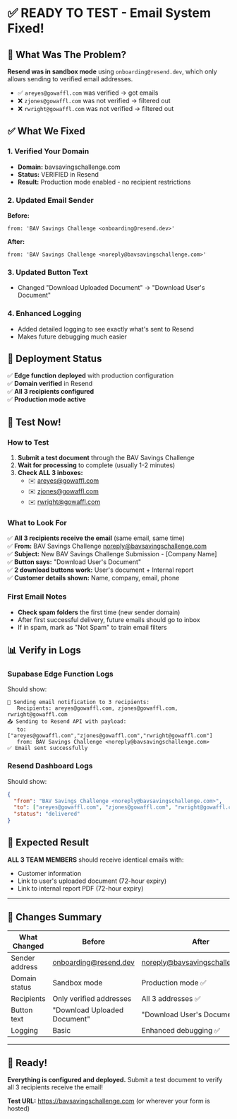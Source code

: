 # ✅ READY TO TEST - Email System Fixed!

## 🎯 What Was The Problem?

**Resend was in sandbox mode** using `onboarding@resend.dev`, which only allows sending to verified email addresses.

- ✅ `areyes@gowaffl.com` was verified → got emails
- ❌ `zjones@gowaffl.com` was not verified → filtered out
- ❌ `rwright@gowaffl.com` was not verified → filtered out

## ✅ What We Fixed

### 1. Verified Your Domain
- **Domain:** bavsavingschallenge.com
- **Status:** VERIFIED in Resend
- **Result:** Production mode enabled - no recipient restrictions

### 2. Updated Email Sender
**Before:**
```
from: 'BAV Savings Challenge <onboarding@resend.dev>'
```

**After:**
```
from: 'BAV Savings Challenge <noreply@bavsavingschallenge.com>'
```

### 3. Updated Button Text
- Changed "Download Uploaded Document" → "Download User's Document"

### 4. Enhanced Logging
- Added detailed logging to see exactly what's sent to Resend
- Makes future debugging much easier

## 🚀 Deployment Status

✅ **Edge function deployed** with production configuration  
✅ **Domain verified** in Resend  
✅ **All 3 recipients configured**  
✅ **Production mode active**

## 🧪 Test Now!

### How to Test
1. **Submit a test document** through the BAV Savings Challenge
2. **Wait for processing** to complete (usually 1-2 minutes)
3. **Check ALL 3 inboxes:**
   - ✉️ areyes@gowaffl.com
   - ✉️ zjones@gowaffl.com
   - ✉️ rwright@gowaffl.com

### What to Look For

✅ **All 3 recipients receive the email** (same email, same time)  
✅ **From:** BAV Savings Challenge <noreply@bavsavingschallenge.com>  
✅ **Subject:** New BAV Savings Challenge Submission - [Company Name]  
✅ **Button says:** "Download User's Document"  
✅ **2 download buttons work:** User's document + Internal report  
✅ **Customer details shown:** Name, company, email, phone

### First Email Notes
- **Check spam folders** the first time (new sender domain)
- After first successful delivery, future emails should go to inbox
- If in spam, mark as "Not Spam" to train email filters

## 📊 Verify in Logs

### Supabase Edge Function Logs
Should show:
```
📧 Sending email notification to 3 recipients:
   Recipients: areyes@gowaffl.com, zjones@gowaffl.com, rwright@gowaffl.com
📤 Sending to Resend API with payload:
   to: ["areyes@gowaffl.com","zjones@gowaffl.com","rwright@gowaffl.com"]
   from: BAV Savings Challenge <noreply@bavsavingschallenge.com>
✅ Email sent successfully
```

### Resend Dashboard Logs
Should show:
```json
{
  "from": "BAV Savings Challenge <noreply@bavsavingschallenge.com>",
  "to": ["areyes@gowaffl.com", "zjones@gowaffl.com", "rwright@gowaffl.com"],
  "status": "delivered"
}
```

## 🎉 Expected Result

**ALL 3 TEAM MEMBERS** should receive identical emails with:
- Customer information
- Link to user's uploaded document (72-hour expiry)
- Link to internal report PDF (72-hour expiry)

---

## 📝 Changes Summary

| What Changed | Before | After |
|-------------|--------|-------|
| Sender address | onboarding@resend.dev | noreply@bavsavingschallenge.com |
| Domain status | Sandbox mode | Production mode ✅ |
| Recipients | Only verified addresses | All 3 addresses ✅ |
| Button text | "Download Uploaded Document" | "Download User's Document" ✅ |
| Logging | Basic | Enhanced debugging ✅ |

---

## 🎯 Ready!

**Everything is configured and deployed.** Submit a test document to verify all 3 recipients receive the email!

**Test URL:** https://bavsavingschallenge.com (or wherever your form is hosted)

